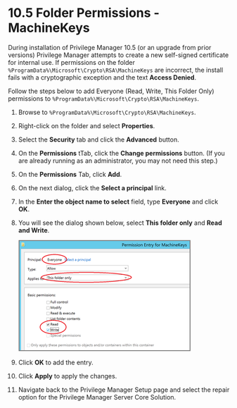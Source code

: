[title]: # (10.5 Folder Permissions)
[tags]: # (troubleshooting)
[priority]: # (2)
# 10.5 Folder Permissions - MachineKeys 

During installation of Privilege Manager 10.5 (or an upgrade from prior versions) Privilege Manager attempts to create a new self-signed certificate for internal use. If permissions on the folder `%ProgramData%\Microsoft\Crypto\RSA\MachineKeys` are incorrect, the install fails with a cryptographic exception and the text __Access Denied__.

Follow the steps below to add Everyone (Read, Write, This Folder Only) permissions to `%ProgramData%\Microsoft\Crypto\RSA\MachineKeys`.

1. Browse to `%ProgramData%\Microsoft\Crypto\RSA\MachineKeys`. 
1. Right-click on the folder and select __Properties__. 
1. Select the __Security__ tab and click the __Advanced__ button.
1. On the __Permissions__ tTab, click the __Change permissions__ button. (If you are already running as an administrator, you may not need this step.)
1. On the __Permissions__ Tab, click __Add__.
1. On the next dialog, click the __Select a principal__ link.
1. In the __Enter the object name to select__ field, type __Everyone__ and click __OK__.
1. You will see the dialog shown below, select __This folder only__ and __Read and Write__.

   ![Permission Entry for MachineKeys](images/machinekey-1.png)
1. Click __OK__ to add the entry.
1. Click __Apply__ to apply the changes.
1. Navigate back to the Privilege Manager Setup page and select the repair option for the Privilege Manager Server Core Solution.
